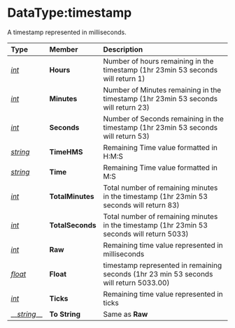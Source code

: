 # DataType:timestamp

A timestamp represented in milliseconds.

| **Type** | **Member** | **Description** |
| :--- | :--- | :--- |
| [_int_](datatype-int.md) | **Hours** | Number of hours remaining in the timestamp \(1hr 23min 53 seconds will return 1\) |
| [_int_](datatype-int.md) | **Minutes** | Number of Minutes remaining in the timestamp \(1hr 23min 53 seconds will return 23\) |
| [_int_](datatype-int.md) | **Seconds** | Number of Seconds remaining in the timestamp \(1hr 23min 53 seconds will return 53\) |
| [_string_](datatype-string.md) | **TimeHMS** | Remaining Time value formatted in H:M:S |
| [_string_](datatype-string.md) | **Time** | Remaining  Time value formatted in M:S |
| [_int_](datatype-int.md) | **TotalMinutes** | Total number of remaining minutes in the timestamp \(1hr 23min 53 seconds will return 83\) |
| [_int_](datatype-int.md) | **TotalSeconds** | Total number of remaining minutes in the timestamp \(1hr 23min 53 seconds will return 5033\) |
| [_int_](datatype-int.md) | **Raw** | Remaining time value represented in milliseconds |
| [_float_](datatype-float.md) | **Float** | timestamp represented in remaining seconds \(1hr 23 min 53 seconds will return 5033.00\) |
| [_int_](datatype-int.md) | **Ticks** | Remaining time value represented in ticks |
| \_\_[_string_](datatype-string.md)\_\_ | **To String** | Same as **Raw** |



